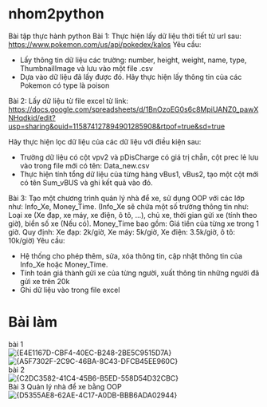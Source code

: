# nhom2python
Bài tập thực hành python
Bài 1: 
Thực hiện lấy dữ liệu thời tiết từ url sau: https://www.pokemon.com/us/api/pokedex/kalos
Yêu cầu:
+ Lấy thông tin dữ liệu các trường: number, height, weight, name, type, ThumbnailImage và lưu vào một file .csv
+ Dựa vào dữ liệu đã lấy được đó. Hãy thực hiện lấy thông tin của các Pokemon có type là poison

Bài 2:
Lấy dữ liệu từ file excel từ link: https://docs.google.com/spreadsheets/d/1BnOzoEG0s6c8MpiUANZ0_pawXNHqdkid/edit?usp=sharing&ouid=115874127894901285908&rtpof=true&sd=true

Hãy thực hiện lọc dữ liệu của các dữ liệu với điều kiện sau:
- Trường dữ liệu có cột vpv2 và pDisCharge có giá trị chẵn, cột prec lẻ lưu vào trong file mới có tên: Data_new.csv
- Thực hiện tính tổng dữ liệu của từng hàng vBus1, vBus2, tạo một cột mới có tên Sum_vBUS và ghi kết quả vào đó.

Bài 3: 
Tạo một chương trình quản lý nhà để xe, sử dụng OOP với các lớp như: Info_Xe, Money_Time.
(Info_Xe sẽ chứa một số trường thông tin như: Loại xe (Xe đạp, xe máy, xe điện, ô tô, ...), chủ xe, thời gian gửi xe (tính theo giờ), biển số xe (Nếu có). Money_Time bao gồm: Giá tiền của từng xe trong 1 giờ. Quy định: Xe đạp: 2k/giờ, Xe máy: 5k/giờ, Xe điện: 3.5k/giờ, ô tô: 10k/giờ)
Yêu cầu: 
- Hệ thống cho phép thêm, sửa, xóa thông tin, cập nhật thông tin của Info_Xe hoặc Money_Time.
- Tính toán giá thành gửi xe của từng người, xuất thông tin những người đã gửi xe trên 20k
- Ghi dữ liệu vào trong file excel
# Bài làm
bài 1  
![{E4E1167D-CBF4-40EC-B248-2BE5C9515D7A}](https://github.com/user-attachments/assets/3ce840af-db91-4a45-9b44-a885d616b4f9)  
![{A5F7302F-2C9C-46BA-8C43-DFCB45EE960C}](https://github.com/user-attachments/assets/071223c0-a4d4-46fb-9389-9740eb7e718e)  
bài 2  
  ![{C2DC3582-41C4-45B6-B5ED-558D54D32CBC}](https://github.com/user-attachments/assets/95535d54-18b9-4c9e-bf7e-dd94af46ccba)  
Bài 3 Quản lý nhà để xe bằng OOP  
 ![{D5355AE8-62AE-4C17-A0DB-BBB6ADA02944}](https://github.com/user-attachments/assets/1aed02d0-971d-408e-9963-8b4283e46cc8)
